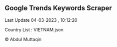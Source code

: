 

## Google Trends Keywords Scraper 
 
Last Update 04-03-2023 , 10:12:20

Country List :
VIETNAM.json



© Abdul Muttaqin 
